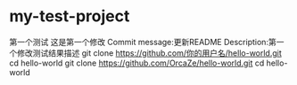 # my-test-project
第一个测试
这是第一个修改
Commit message:更新README
Description:第一个修改测试结果描述
git clone https://github.com/你的用户名/hello-world.git
cd hello-world
git clone https://github.com/OrcaZe/hello-world.git
cd hello-world
